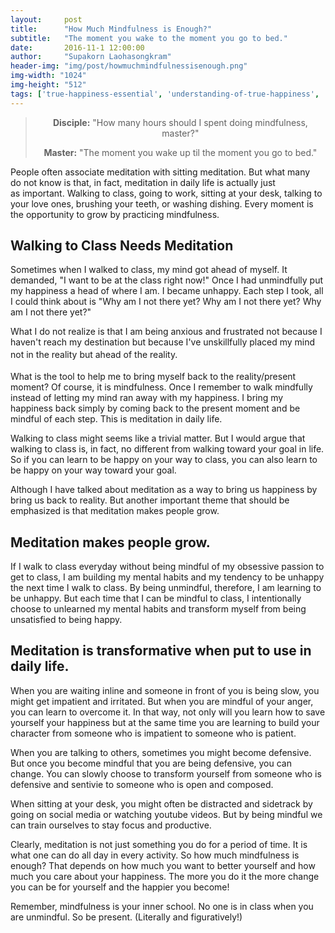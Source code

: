 ```yaml
---
layout:     post
title:      "How Much Mindfulness is Enough?"
subtitle:   "The moment you wake to the moment you go to bed."
date:       2016-11-1 12:00:00
author:     "Supakorn Laohasongkram"
header-img: "img/post/howmuchmindfulnessisenough.png"
img-width: "1024"
img-height: "512"
tags: ['true-happiness-essential', 'understanding-of-true-happiness', 'practice-of-true-happiness']
---
```

<blockquote>
<p style="text-align: center;"><strong>Disciple:</strong> "How many hours should I spent doing mindfulness, master?"</p>
<p style="text-align: center;"><strong>Master:</strong> "The moment you wake up til the moment you go to bed."</p>
</blockquote>
People often associate meditation with sitting meditation. But what many do not know is that, in fact, meditation in daily life is actually just as important. Walking to class, going to work, sitting at your desk, talking to your love ones, brushing your teeth, or washing dishing. Every moment is the opportunity to grow by practicing mindfulness.
<h2><strong>Walking to Class Needs Meditation</strong></h2>
Sometimes when I walked to class, my mind got ahead of myself. It demanded, "I want to be at the class right now!" Once I had unmindfully put my happiness a head of where I am. I became unhappy. Each step I took, all I could think about is "Why am I not there yet? Why am I not there yet? Why am I not there yet?"

What I do not realize is that I am being anxious and frustrated not because I haven't reach my destination but because I've unskillfully placed my mind not in <span style="line-height: 1.7;">the reality but ahead of the reality. </span>

What is the tool to help me to bring myself back to the reality/present moment? Of course, it is mindfulness. Once I remember to walk mindfully instead of letting my mind ran away with my happiness. I bring my happiness back simply by coming back to the present moment and be mindful of each step. This is meditation in daily life.

Walking to class might seems like a trivial matter. But I would argue that walking to class is, in fact, no different from walking toward your goal in life. So if you can learn to be happy on your way to class, you can also learn to be happy on your way toward your goal.

Although I have talked about meditation as a way to bring us happiness by bring us back to reality. But another important theme that should be emphasized is that meditation makes people grow.
<h2 style="text-align: left;"><strong>Meditation makes people grow</strong>.</h2>
If I walk to class everyday without being mindful of my obsessive passion to get to class, I am building my mental habits and my tendency to be unhappy the next time I walk to class. By being unmindful, therefore, I am learning to be unhappy. But each time that I can be mindful to class, I intentionally choose to unlearned my mental habits and transform myself from being unsatisfied to being happy.
<h2><strong>Meditation is transformative when put to use in daily life. </strong></h2>
When you are waiting inline and someone in front of you is being slow, you might get impatient and irritated. But when you are mindful of your anger, you can learn to overcome it. In that way, not only will you learn how to save yourself your happiness but at the same time you are learning to build your character from someone who is impatient to someone who is patient.

When you are talking to others, sometimes you might become defensive. But once you become mindful that you are being defensive, you can change. You can slowly choose to transform yourself from someone who is defensive and sentivie to someone who is open and composed.

When sitting at your desk, you might often be distracted and sidetrack by going on social media or watching youtube videos. But by being mindful we can train ourselves to stay focus and productive.

Clearly, meditation is not just something you do for a period of time. It is what one can do all day in every activity. So how much mindfulness is enough? That depends on how much you want to better yourself and how much you care about your happiness. The more you do it the more change you can be for yourself and the happier you become!

Remember, mindfulness is your inner school. No one is in class when you are unmindful. So be present. (Literally and figuratively!)